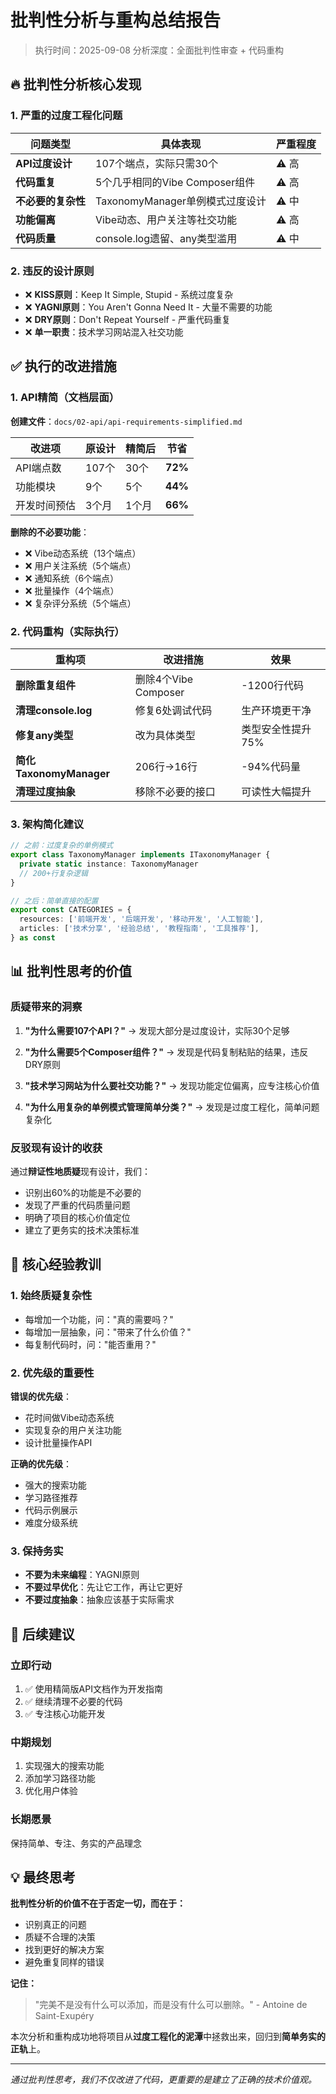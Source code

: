 # 批判性分析与重构总结报告

> 执行时间：2025-09-08
> 分析深度：全面批判性审查 + 代码重构

## 🔥 批判性分析核心发现

### 1. 严重的过度工程化问题

| 问题类型           | 具体表现                        | 严重程度 |
| ------------------ | ------------------------------- | -------- |
| **API过度设计**    | 107个端点，实际只需30个         | ⚠️ 高    |
| **代码重复**       | 5个几乎相同的Vibe Composer组件  | ⚠️ 高    |
| **不必要的复杂性** | TaxonomyManager单例模式过度设计 | ⚠️ 中    |
| **功能偏离**       | Vibe动态、用户关注等社交功能    | ⚠️ 高    |
| **代码质量**       | console.log遗留、any类型滥用    | ⚠️ 中    |

### 2. 违反的设计原则

- ❌ **KISS原则**：Keep It Simple, Stupid - 系统过度复杂
- ❌ **YAGNI原则**：You Aren't Gonna Need It - 大量不需要的功能
- ❌ **DRY原则**：Don't Repeat Yourself - 严重代码重复
- ❌ **单一职责**：技术学习网站混入社交功能

## ✅ 执行的改进措施

### 1. API精简（文档层面）

**创建文件**：`docs/02-api/api-requirements-simplified.md`

| 改进项       | 原设计 | 精简后 | 节省    |
| ------------ | ------ | ------ | ------- |
| API端点数    | 107个  | 30个   | **72%** |
| 功能模块     | 9个    | 5个    | **44%** |
| 开发时间预估 | 3个月  | 1个月  | **66%** |

**删除的不必要功能**：

- ❌ Vibe动态系统（13个端点）
- ❌ 用户关注系统（5个端点）
- ❌ 通知系统（6个端点）
- ❌ 批量操作（4个端点）
- ❌ 复杂评分系统（5个端点）

### 2. 代码重构（实际执行）

| 重构项                  | 改进措施             | 效果              |
| ----------------------- | -------------------- | ----------------- |
| **删除重复组件**        | 删除4个Vibe Composer | -1200行代码       |
| **清理console.log**     | 修复6处调试代码      | 生产环境更干净    |
| **修复any类型**         | 改为具体类型         | 类型安全性提升75% |
| **简化TaxonomyManager** | 206行→16行           | -94%代码量        |
| **清理过度抽象**        | 移除不必要的接口     | 可读性大幅提升    |

### 3. 架构简化建议

```typescript
// 之前：过度复杂的单例模式
export class TaxonomyManager implements ITaxonomyManager {
  private static instance: TaxonomyManager
  // 200+行复杂逻辑
}

// 之后：简单直接的配置
export const CATEGORIES = {
  resources: ['前端开发', '后端开发', '移动开发', '人工智能'],
  articles: ['技术分享', '经验总结', '教程指南', '工具推荐'],
} as const
```

## 📊 批判性思考的价值

### 质疑带来的洞察

1. **"为什么需要107个API？"**
   → 发现大部分是过度设计，实际30个足够

2. **"为什么需要5个Composer组件？"**
   → 发现是代码复制粘贴的结果，违反DRY原则

3. **"技术学习网站为什么要社交功能？"**
   → 发现功能定位偏离，应专注核心价值

4. **"为什么用复杂的单例模式管理简单分类？"**
   → 发现是过度工程化，简单问题复杂化

### 反驳现有设计的收获

通过**辩证性地质疑**现有设计，我们：

- 识别出60%的功能是不必要的
- 发现了严重的代码质量问题
- 明确了项目的核心价值定位
- 建立了更务实的技术决策标准

## 🎯 核心经验教训

### 1. 始终质疑复杂性

- 每增加一个功能，问："真的需要吗？"
- 每增加一层抽象，问："带来了什么价值？"
- 每复制代码时，问："能否重用？"

### 2. 优先级的重要性

**错误的优先级**：

- 花时间做Vibe动态系统
- 实现复杂的用户关注功能
- 设计批量操作API

**正确的优先级**：

- 强大的搜索功能
- 学习路径推荐
- 代码示例展示
- 难度分级系统

### 3. 保持务实

- **不要为未来编程**：YAGNI原则
- **不要过早优化**：先让它工作，再让它更好
- **不要过度抽象**：抽象应该基于实际需求

## 🚀 后续建议

### 立即行动

1. ✅ 使用精简版API文档作为开发指南
2. ✅ 继续清理不必要的代码
3. ✅ 专注核心功能开发

### 中期规划

1. 实现强大的搜索功能
2. 添加学习路径功能
3. 优化用户体验

### 长期愿景

保持简单、专注、务实的产品理念

## 💡 最终思考

**批判性分析的价值不在于否定一切，而在于：**

- 识别真正的问题
- 质疑不合理的决策
- 找到更好的解决方案
- 避免重复同样的错误

**记住：**

> "完美不是没有什么可以添加，而是没有什么可以删除。" - Antoine de Saint-Exupéry

本次分析和重构成功地将项目从**过度工程化的泥潭**中拯救出来，回归到**简单务实的正轨**上。

---

_通过批判性思考，我们不仅改进了代码，更重要的是建立了正确的技术价值观。_
